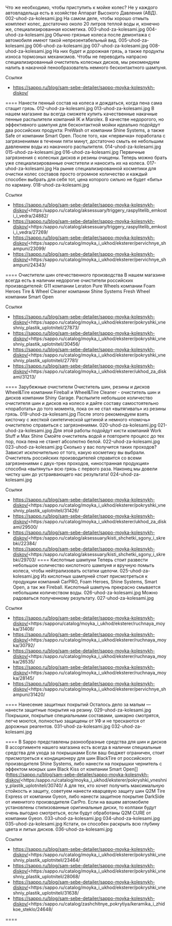 Что же необходимо, чтобы приступить к мойке колес?
Не у каждого автовладельца есть в хозяйстве Аппарат Высокого Давления (АВД). 002-uhod-za-kolesami.jpg На самом деле, чтобы хорошо отмыть комплект колес, достаточно около 20 литров теплой воды и, конечно же, специализированная косметика. 003-uhod-za-kolesami.jpg 004-uhod-za-kolesami.jpg Обычно грязные колеса после демонтажа с автомобиля имеют такой непрезентабельный вид. 005-uhod-za-kolesami.jpg 006-uhod-za-kolesami.jpg 007-uhod-za-kolesami.jpg 008-uhod-za-kolesami.jpg На них будет и дорожная грязь, а также продукты износа тормозных механизмов. Чтобы не переводить напрасно специализированный очиститель колесных дисков, мы рекомендуем налить в накачной пенообразователь немного бесконтактного шампуня.

Ссылки
- https://sappo.ru/blog/sam-sebe-detailer/sappo-moyka-kolesnykh-diskov/

====
Нанести пенный состав на колеса и дождаться, когда пена сама стащит грязь. 012-uhod-za-kolesami.jpg 013-uhod-za-kolesami.jpg В нашем магазине вы всегда сможете купить качественные накачные пенные распылители компаний IK и Marolex. 
В качестве недорогого, но эффективного шампуня для бесконтактной мойки идеально подойдут два российских продукта:
PreWash от компании Shine Systems, а также Safe от компании Smart Open. После того, как «первичка» поработала с загрязнениями в течении пяти минут, достаточно смыть ее небольшим давлением воды из накачного распылителя. 014-uhod-za-kolesami.jpg 015-uhod-za-kolesami.jpg 016-uhod-za-kolesami.jpg Первичные загрязнения с колесных дисков и резины очищены. Теперь можно брать уже специализированные очистители и наносить их на колеса. 017-uhod-za-kolesami.jpg На рынке специализированной косметики для очистки колес составов просто огромное количество и каждый способен выбрать для себя тот, цена которого сильно не будет «бить» по карману. 018-uhod-za-kolesami.jpg

Ссылки
- https://sappo.ru/blog/sam-sebe-detailer/sappo-moyka-kolesnykh-diskov/<https:/sappo.ru/catalog/aksessuary/triggery_raspylitelib_emkosti_i_vedra/24882/
- https://sappo.ru/blog/sam-sebe-detailer/sappo-moyka-kolesnykh-diskov/<https:/sappo.ru/catalog/aksessuary/triggery_raspylitelib_emkosti_i_vedra/27269/
- https://sappo.ru/blog/sam-sebe-detailer/sappo-moyka-kolesnykh-diskov/<https:/sappo.ru/catalog/moyka_i_ukhod/eksterer/pervichnye_shampuni/23099/
- https://sappo.ru/blog/sam-sebe-detailer/sappo-moyka-kolesnykh-diskov/<https:/sappo.ru/catalog/moyka_i_ukhod/eksterer/pervichnye_shampuni/24343/

====
Очистители шин отечественного производства
В нашем магазине всегда есть в наличии недорогие очистители российских производителей: 
G11 компании Leraton Pure Wheels компании Foam Heroes Tire & Wheel Cleaner компании Shine Systems Fresh Wheel компании Smart Open

Ссылки
- https://sappo.ru/blog/sam-sebe-detailer/sappo-moyka-kolesnykh-diskov/<https:/sappo.ru/catalog/moyka_i_ukhod/eksterer/pokryshki_vneshniy_plastik_uplotniteli/27873/
- https://sappo.ru/blog/sam-sebe-detailer/sappo-moyka-kolesnykh-diskov/<https:/sappo.ru/catalog/moyka_i_ukhod/eksterer/pokryshki_vneshniy_plastik_uplotniteli/30456/
- https://sappo.ru/blog/sam-sebe-detailer/sappo-moyka-kolesnykh-diskov/<https:/sappo.ru/catalog/moyka_i_ukhod/eksterer/pokryshki_vneshniy_plastik_uplotniteli/27781/
- https://sappo.ru/blog/sam-sebe-detailer/sappo-moyka-kolesnykh-diskov/<https:/sappo.ru/catalog/moyka_i_ukhod/eksterer/ukhod_za_diskami/31213/

====
Зарубежные очистители
Очиститель шин, резины и дисков Wheel&Tire компании Fireball и Wheel&Tire Cleaner - очиститель шин и дисков компании Shiny Garage. Распылите небольшое количество очистителя шин и дисков на колесо и дайте составу самостоятельно «поработать» до того момента, пока он не стал «вытягивать» из резины грязь. 019-uhod-za-kolesami.jpg После этого рекомендуем взять кисточку с жесткой синтетической щетиной и немного «помочь» очистителю справиться с загрязнениями. 020-uhod-za-kolesami.jpg 021-uhod-za-kolesami.jpg Для этой работы подойдут кисти компаний Work Stuff и Max Shine Смойте очиститель водой и повторите процесс до тех пор, пока пена не станет абсолютно белой. 022-uhod-za-kolesami.jpg 023-uhod-za-kolesami.jpg Сколько у вас получится таких проходов? Зависит исключительно от того, какую косметику вы выбрали. Очиститель российских производителей справится со всеми загрязнениями с двух-трех проходов, «иностранная продукция» способна «вытянуть» всю грязь с первого раза. Наконец мы довели чистку шин до устраивающего нас результата! 024-uhod-za-kolesami.jpg

Ссылки
- https://sappo.ru/blog/sam-sebe-detailer/sappo-moyka-kolesnykh-diskov/<https:/sappo.ru/catalog/moyka_i_ukhod/eksterer/pokryshki_vneshniy_plastik_uplotniteli/31426/
- https://sappo.ru/blog/sam-sebe-detailer/sappo-moyka-kolesnykh-diskov/<https:/sappo.ru/catalog/moyka_i_ukhod/eksterer/ukhod_za_diskami/29500/
- https://sappo.ru/blog/sam-sebe-detailer/sappo-moyka-kolesnykh-diskov/<https:/sappo.ru/catalog/aksessuary/kisti_shchetki_sgony_i_skrebki/22384/
- https://sappo.ru/blog/sam-sebe-detailer/sappo-moyka-kolesnykh-diskov/<https:/sappo.ru/catalog/aksessuary/kisti_shchetki_sgony_i_skrebki/29703/
====
Кислотные шампуни
Теперь стоит развести небольшое количество кислотного шампуня и вручную помыть колеса, чтобы нейтрализовать остатки щелочи. 025-uhod-za-kolesami.jpg Из кислотных шампуней стоит присмотреться к продукции компаний CarPRO, Foam Heroes, Shine Systems, Smart Open, а так же Fireball. Кислотный шампунь прекрасно смывается небольшим количеством воды. 026-uhod-za-kolesami.jpg Можно радоваться полученному результату. 027-uhod-za-kolesami.jpg

Ссылки
- https://sappo.ru/blog/sam-sebe-detailer/sappo-moyka-kolesnykh-diskov/<https:/sapporu/catalog/moyka_i_ukhod/eksterer/ruchnaya_moyka/31408/
- https://sappo.ru/blog/sam-sebe-detailer/sappo-moyka-kolesnykh-diskov/<https:/sappo.ru/catalog/moyka_i_ukhod/eksterer/ruchnaya_moyka/30792/
- https://sappo.ru/blog/sam-sebe-detailer/sappo-moyka-kolesnykh-diskov/<https:/sappo.ru/catalog/moyka_i_ukhod/eksterer/ruchnaya_moyka/26535/
- https://sappo.ru/blog/sam-sebe-detailer/sappo-moyka-kolesnykh-diskov/<https:/sappo.ru/catalog/moyka_i_ukhod/eksterer/ruchnaya_moyka/28145/
- https://sappo.ru/blog/sam-sebe-detailer/sappo-moyka-kolesnykh-diskov/<https:/sappo.ru/catalog/moyka_i_ukhod/eksterer/pervichnye_shampuni/31420/

====
Нанесение защитных покрытий
Осталось дело за малым — нанести защитные покрытия на резину. 029-uhod-za-kolesami.jpg Покрышки, покрытые специальными составами, шикарно смотрятся, легче моются, полностью защищены от УФ и не трескаются от дорожных реагентов. 031-uhod-za-kolesami.jpg 032-uhod-za-kolesami.jpg

====
В Sappo представлены разнообразные средства для шин и дисков
В ассортименте нашего магазина есть всегда в наличии специальные средства для ухода за покрышками 
Если ваш бюджет ограничен, стоит присмотреться к кондиционеру для шин BlackTire от российского производителя Shine Systems, либо нанести на покрышки чернитель с эффектом мокрых шин Black Kiss от компании Smart Open[](https://sappo.ru/blog/sam-sebe-detailer/sappo-moyka-kolesnykh-diskov/<https:/sappo.ru/catalog/moyka_i_ukhod/eksterer/pokryshki_vneshniy_plastik_uplotniteli/30740/ А для тех, кто хочет получить максимальную стойкость и защиту, советуем нанести кварцевую защиту шин Q2M Tire Express от компании Gyeon, либо нанести защитное покрытие DarkSide от именитого производителя CarPro. Если на вашем автомобиле установлены стилизованные оригинальные диски, то колпаки будут очень выгодно смотреться, если будут обработаны Q2M CURЕ от компании Gyeon. 033-uhod-za-kolesami.jpg 034-uhod-za-kolesami.jpg 035-uhod-za-kolesami.jpg Кстати, он способен раскрыть всю глубину цвета и литых дисков. 036-uhod-za-kolesami.jpg

Ссылки
- https://sappo.ru/blog/sam-sebe-detailer/sappo-moyka-kolesnykh-diskov/<https:/sappo.ru/catalog/moyka_i_ukhod/eksterer/pokryshki_vneshniy_plastik_uplotniteli/23464/
- https://sappo.ru/blog/sam-sebe-detailer/sappo-moyka-kolesnykh-diskov/<https:/sappo.ru/catalog/moyka_i_ukhod/eksterer/pokryshki_vneshniy_plastik_uplotniteli/28068/
- https://sappo.ru/blog/sam-sebe-detailer/sappo-moyka-kolesnykh-diskov/<https:/sappo.ru/catalog/moyka_i_ukhod/eksterer/pokryshki_vneshniy_plastik_uplotniteli/31638/
- https://sappo.ru/blog/sam-sebe-detailer/sappo-moyka-kolesnykh-diskov/<https:/sappo.ru/catalog/zashchitnye_pokrytiya/keramika_i_zhidkoe_steklo/24648/

====